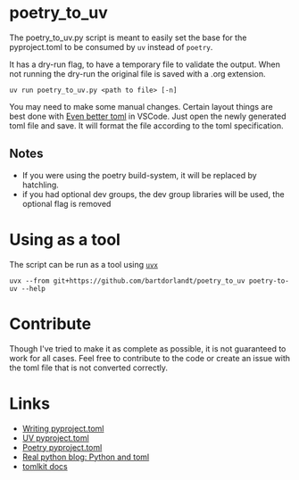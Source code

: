 # poetry_to_uv

The poetry_to_uv.py script is meant to easily set the base for the pyproject.toml to be consumed by `uv` instead of `poetry`.

It has a dry-run flag, to have a temporary file to validate the output. When not running the dry-run the original file is saved with a .org extension.

    uv run poetry_to_uv.py <path to file> [-n]

You may need to make some manual changes. Certain layout things are best done with [Even better toml](https://marketplace.visualstudio.com/items?itemName=tamasfe.even-better-toml) in VSCode. Just open the newly generated toml file and save. It will format the file according to the toml specification.

## Notes
* If you were using the poetry build-system, it will be replaced by hatchling.
* if you had optional dev groups, the dev group libraries will be used, the optional flag is removed

# Using as a tool
The script can be run as a tool using [`uvx`](https://docs.astral.sh/uv/guides/tools/)

    uvx --from git+https://github.com/bartdorlandt/poetry_to_uv poetry-to-uv --help

# Contribute
Though I've tried to make it as complete as possible, it is not guaranteed to work for all cases. Feel free to contribute to the code or create an issue with the toml file that is not converted correctly.

# Links
* [Writing pyproject.toml](https://packaging.python.org/en/latest/guides/writing-pyproject-toml/)
* [UV pyproject.toml](https://docs.astral.sh/uv/concepts/projects/layout/)
* [Poetry pyproject.toml](https://python-poetry.org/docs/pyproject/)
* [Real python blog: Python and toml](https://realpython.com/python-toml/#write-toml-documents-with-tomli_w)
* [tomlkit docs](https://tomlkit.readthedocs.io/en/latest/quickstart/#)

